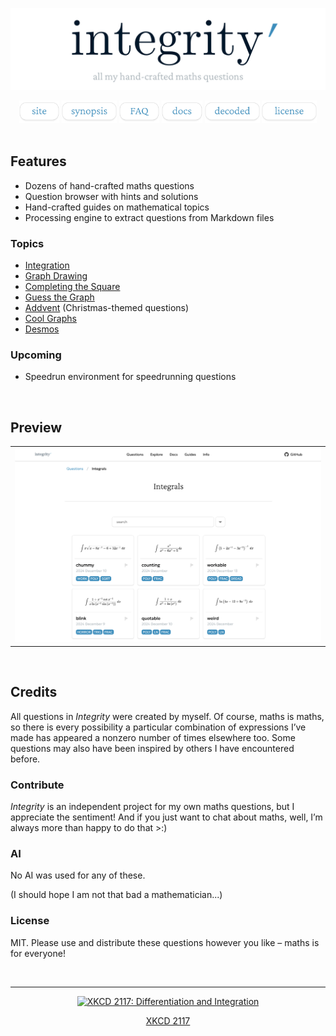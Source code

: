 ![integrity’](assets/integrity-banner.png)

<div align="center">

<a title="site" href="https://sup2point0.github.io/integrity">
  <img height="36px" alt="site" src="assets/links/site.png"></a>
<a title="synopsis" href="synopsis.md">
  <img height="36px" alt="synopsis" src="assets/links/synopsis.png"></a>
<a title="FAQ" href="faq.md">
  <img height="36px" alt="faq" src="assets/links/faq.png"></a>
<a title="docs" href="docs/">
  <img height="36px" alt="docs" src="assets/links/docs.png"></a>
<a title="decoded" href="edu.md">
  <img height="36px" alt="decoded" src="assets/links/decoded.png"></a>
<a title="license" href="https://sup2point0.github.io/integrity/info/license">
  <img height="36px" alt="license" src="assets/links/license.png"></a>

</div>


<br>


## Features

- Dozens of hand-crafted maths questions
- Question browser with hints and solutions
- Hand-crafted guides on mathematical topics
- Processing engine to extract questions from Markdown files

### Topics
- [Integration](https://sup2point0.github.io/integrity/questions/integrals)
- [Graph Drawing](https://sup2point0.github.io/integrity/questions/graph-drawing)
- [Completing the Square](https://sup2point0.github.io/integrity/questions/complete-square)
- [Guess the Graph](https://sup2point0.github.io/integrity/questions/guess-graph)
- [Addvent](https://sup2point0.github.io/questions/addvent) (Christmas-themed questions)
- [Cool Graphs](https://sup2point0.github.io/integrity/questions/cool-graphs)
- [Desmos](https://www.desmos.com/)

### Upcoming
- Speedrun environment for speedrunning questions


<br>


## Preview

<table>
  <tr><td>
    <img alt="Integral questions" src="assets/previews/integrity-preview.png">
  </td></tr>
</table>


<br>


## Credits

All questions in *Integrity* were created by myself. Of course, maths is maths, so there is every possibility a particular combination of expressions I’ve made has appeared a nonzero number of times elsewhere too. Some questions may also have been inspired by others I have encountered before.

### Contribute
*Integrity* is an independent project for my own maths questions, but I appreciate the sentiment! And if you just want to chat about maths, well, I’m always more than happy to do that >:)

### AI
No AI was used for any of these.

(I should hope I am not that bad a mathematician...)

### License
MIT. Please use and distribute these questions however you like – maths is for everyone!


<br>


---


<div align="center">

[![XKCD 2117: Differentiation and Integration](https://imgs.xkcd.com/comics/differentiation_and_integration.png)](https://xkcd.com/2117)

[XKCD 2117](https://xkcd.com/2117)

</div>


<br>
